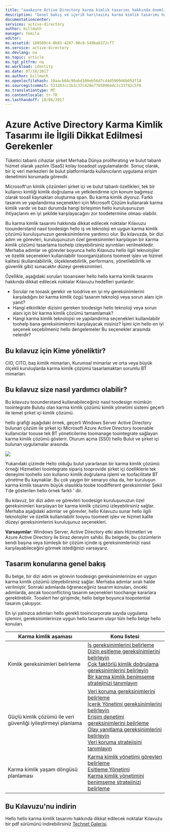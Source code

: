 ```yaml
---
title: "aaaAzure Active Directory karma kimlik tasarımı hakkında önemli noktalar - genel bakış | Microsoft Docs"
description: "Genel bakış ve içerik haritasını karma kimlik tasarımı hakkında dikkat edilecek noktalar Kılavuzu"
documentationcenter: 
services: active-directory
author: billmath
manager: femila
editor: 
ms.assetid: 100509c4-0b83-4207-90c8-549ba8372cf7
ms.service: active-directory
ms.devlang: na
ms.topic: article
ms.tgt_pltfrm: na
ms.workload: identity
ms.date: 07/18/2017
ms.author: billmath
ms.openlocfilehash: 10aacb04c90abd100eb56d7c44d590946b052f18
ms.sourcegitcommit: 523283cc1b3c37c428e77850964dc1c33742c5f0
ms.translationtype: MT
ms.contentlocale: tr-TR
ms.lasthandoff: 10/06/2017
---
```

# <a name="azure-active-directory-hybrid-identity-design-considerations"></a>Azure Active Directory Karma Kimlik Tasarımı ile İlgili Dikkat Edilmesi Gerekenler
Tüketici tabanlı cihazlar şirket Merhaba Dünya proliferating ve bulut tabanlı hizmet olarak yazılım (SaaS) kolay tooadopt uygulamalardır. Sonuç olarak, bir iç veri merkezleri ile bulut platformlarda kullanıcıların uygulama erişim denetimini korumada görevdir.  

Microsoft'un kimlik çözümleri şirket içi ve bulut tabanlı özellikleri, tek bir kullanıcı kimliği kimlik doğrulama ve yetkilendirme için konum bağımsız olarak tooall kaynakları oluşturma span. Bu karma kimlik diyoruz. Farklı tasarım ve yapılandırma seçenekleri için Microsoft Çözüm kullanarak karma kimlik vardır ve bazı durumda hangi birleşimin hello kuruluşunuzun ihtiyaçlarını en iyi şekilde karşılayacağını zor toodetermine olması olabilir. 

Bu karma kimlik tasarımı hakkında dikkat edilecek noktalar Kılavuzu toounderstand nasıl toodesign hello iş ve teknoloji en uygun karma kimlik çözümü kuruluşunuzun gereksinimlerine yardımcı olur.  Bu kılavuzda, bir dizi adım ve görevleri, kuruluşunuzun özel gereksinimleri karşılayan bir karma kimlik çözümü tasarlama toohelp izleyebilirsiniz ayrıntıları verilmektedir. Merhaba adımlar ve görevler boyunca hello Kılavuzu hello ilgili teknolojiler ve özellik seçenekleri kullanılabilir tooorganizations toomeet işlev ve hizmet kalitesi (kullanılabilirlik, ölçeklenebilirlik, performans, yönetilebilirlik ve güvenlik gibi) sunacaktır düzeyi gereksinimleri. 

Özellikle, aşağıdaki soruları tooanswer hello hello karma kimlik tasarımı hakkında dikkat edilecek noktalar Kılavuzu hedefleri şunlardır: 

* Sorular ne tooask gerekir ve toodrive en iyi my gereksinimlerini karşıladığını bir karma kimlik özgü tasarım teknoloji veya sorun alanı için yanıt?
* Hangi etkinlikler dizisini gereken toodesign hello teknoloji veya sorun alanı için bir karma kimlik çözümü tamamlamak? 
* Hangi karma kimlik teknolojisi ve yapılandırma seçenekleri kullanılabilir toohelp bana gereksinimlerimi karşılayacak misiniz? İşimi için hello en iyi seçenek seçebilmeniz hello dengelemeler Bu seçenekler arasında nelerdir?

## <a name="who-is-this-guide-intended-for"></a>Bu kılavuz için Kime yöneliktir?
 CIO, CITO, baş kimlik mimarları, Kurumsal mimarlar ve orta veya büyük ölçekli kuruluşlarda karma kimlik çözümü tasarlamaktan sorumlu BT mimarları.

## <a name="how-can-this-guide-help-you"></a>Bu kılavuz size nasıl yardımcı olabilir?
Bu kılavuzu toounderstand kullanabileceğiniz nasıl toodesign mümkün toointegrate Bulutu olan karma kimlik çözümü kimlik yönetimi sistemi geçerli ile temel şirket içi kimlik çözümü. 

hello grafiği aşağıdaki örnek, geçerli Windows Server Active Directory bulunan çözüm ile şirket içi Microsoft Azure Active Directory tooenable kullanıcılar toouse tek BT yöneticilerine toomanage toointegrate sağlayan karma kimlik çözümü gösterir. Oturum açma (SSO) hello Bulut ve şirket içi bulunan uygulamalar arasında.

![](./media/hybrid-id-design-considerations/hybridID-example.png)

Yukarıdaki çizimde Hello olduğu bulut yararlanan bir karma kimlik çözümü örneği Hizmetleri toointegrate sipariş tooprovide şirket içi özelliklerle tek deneyimi toohello son kullanıcı kimlik doğrulama işlemi ve toofacilitate BT yönetme Bu kaynaklar. Bu çok yaygın bir senaryo olsa da, her kuruluşun karma kimlik tasarımı büyük olasılıkla toobe toodifferent gereksinimler Şekil 1'de gösterilen hello örnek farklı ' dir. 

Bu kılavuz, bir dizi adım ve görevleri toodesign kuruluşunuzun özel gereksinimleri karşılayan bir karma kimlik çözümü izleyebilirsiniz sağlar. Merhaba aşağıdaki adımlar ve görevler, hello Kılavuzu sunar hello ilgili teknolojiler ve özellik kullanılabilir tooyou toomeet işlev ve hizmet kalite düzeyi gereksinimlerini kuruluşunuz seçenekleri.

**Varsayımlar**: Windows Server, Active Directory etki alanı Hizmetleri ve Azure Active Directory ile biraz deneyim sahibi. Bu belgede, bu çözümlerin kendi başına veya tümleşik bir çözüm içinde iş gereksinimlerinizi nasıl karşılayabileceğini görmek istediğinizi varsayarız.

## <a name="design-considerations-overview"></a>Tasarım konularına genel bakış
Bu belge, bir dizi adım ve görevin toodesign gereksinimlerinize en uygun karma kimlik çözümü izleyebilirsiniz sağlar. Merhaba adımlar sıralı halde verilmiştir. Sonraki adımlarda öğreneceğiniz tasarım konuları, önceki adımlarda, ancak tooconflicting tasarım seçenekleri toochange kararlara gerektirebilir. Tooalert her girişimde, hello belge boyunca toopotential tasarım çakışıyor. 

En iyi yalnızca adımları hello gerekli tooincorporate sayıda uygulama işlemini, gereksinimlerinize uygun hello tasarım ulaşır tüm hello belge hello konuları. 

| Karma kimlik aşaması | Konu listesi |
| --- | --- |
| Kimlik gereksinimleri belirleme |[İş gereksinimlerini belirleme](active-directory-hybrid-identity-design-considerations-business-needs.md)<br> [Dizin eşitleme gereksinimlerini belirleyin](active-directory-hybrid-identity-design-considerations-directory-sync-requirements.md)<br> [Çok faktörlü kimlik doğrulama gereksinimlerini belirleyin](active-directory-hybrid-identity-design-considerations-multifactor-auth-requirements.md)<br> [Bir karma kimlik benimseme stratejinizi tanımlayın](active-directory-hybrid-identity-design-considerations-identity-adoption-strategy.md) |
| Güçlü kimlik çözümü ile veri güvenliği iyileştirmeyi planlama |[Veri koruma gereksinimlerini belirleme](active-directory-hybrid-identity-design-considerations-dataprotection-requirements.md) <br> [İçerik Yönetimi gereksinimlerini belirleyin](active-directory-hybrid-identity-design-considerations-contentmgt-requirements.md)<br> [Erişim denetimi gereksinimlerini belirleme](active-directory-hybrid-identity-design-considerations-accesscontrol-requirements.md)<br> [Olay yanıtlama gereksinimlerini belirleyin](active-directory-hybrid-identity-design-considerations-incident-response-requirements.md) <br> [Veri koruma stratejisini tanımlayın](active-directory-hybrid-identity-design-considerations-data-protection-strategy.md) |
| Karma kimlik yaşam döngüsü planlaması |[Karma kimlik yönetimi görevleri belirleme](active-directory-hybrid-identity-design-considerations-hybrid-id-management-tasks.md) <br> [Eşitleme Yönetimi](active-directory-hybrid-identity-design-considerations-hybrid-id-management-tasks.md)<br> [Karma kimlik yönetimini benimseme stratejinizi belirleme](active-directory-hybrid-identity-design-considerations-lifecycle-adoption-strategy.md) |

## <a name="download-this-guide"></a>Bu Kılavuzu'nu indirin
Hello hello karma kimlik tasarımı hakkında dikkat edilecek noktalar Kılavuzu bir pdf sürümünü indirebilirsiniz [Technet Galerisi](https://gallery.technet.microsoft.com/Azure-Hybrid-Identity-b06c8288). 

